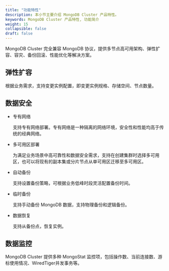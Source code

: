 ```yaml
---
title: "功能特性"
description: 本小节主要介绍 MongoDB Cluster 产品特性。 
keywords: MongoDB Cluster 产品特性, 功能简介 
weight: 15
collapsible: false
draft: false
---
```




MongoDB Cluster 完全兼容 MongoDB 协议，提供多节点高可用架构、弹性扩容、容灾、备份回滚、性能优化等解决方案。

## 弹性扩容

根据业务需求，支持变更实例配置，即变更实例规格、存储空间、节点数量。

## 数据安全

- 专有网络
  
  支持专有网络部署。专有网络是一种隔离的网络环境，安全性和性能均高于传统的经典网络。

- 多可用区部署
  
  为满足业务场景中高可靠性和数据安全需求，支持在创建集群时选择多可用区，也可以将现有的副本集或分片节点从单可用区迁移至多可用区。

- 自动备份
  
  支持设置备份策略，可根据业务低峰时段灵活配置备份时间。

- 临时备份
  
  支持手动备份 MongoDB 数据，支持物理备份和逻辑备份。

- 数据恢复
  
  支持从备份点，恢复实例。

## 数据监控

MongoDB Cluster 提供多种 MongoStat 监控项，包括操作数、当前连接数、游标使用情况、WiredTiger并发事务等。
